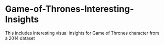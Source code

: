 # Game-of-Thrones-Interesting-Insights
This includes interesting visual insights for Game of Thrones character from a 2014 dataset
